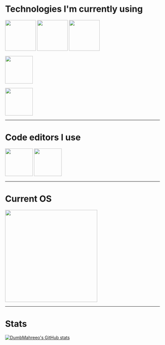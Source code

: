 # Technologies I'm currently using

 [<img src="https://raw.githubusercontent.com/DumbMahreeo/DumbMahreeo/main/logos/rust_logo.svg" width="100px" />][Rust]
 [<img src="https://raw.githubusercontent.com/DumbMahreeo/DumbMahreeo/main/logos/deno_logo.svg" width="100px" />][Deno]
 [<img src="https://raw.githubusercontent.com/DumbMahreeo/DumbMahreeo/main/logos/fresh_logo.svg" width="100px" />][Fresh]
 
 [<img src="https://upload.wikimedia.org/wikipedia/commons/f/fe/Dart_programming_language_logo.svg" height="90px" />][Dart]
 
 [<img src="https://storage.googleapis.com/cms-storage-bucket/847ae81f5430402216fd.svg" height="90px" />][Flutter]

[Rust]: https://rust-lang.org
[Deno]: https://deno.com/
[Fresh]: https://fresh.deno.dev/
[Dart]: https://dart.dev/
[Flutter]: https://flutter.dev/

---

# Code editors I use

 [<img src="https://raw.githubusercontent.com/neovim/neovim.github.io/master/logos/neovim-mark-flat.svg" width="90px" />][Neovim]
 [<img src="https://code.visualstudio.com/assets/images/code-stable.png" width="90px" />][VSCode]
 
[Neovim]: https://neovim.io/
[VSCode]: https://code.visualstudio.com/

---

# Current OS
 
 [<img src="https://vanillaos.org/assets/images/brand/vanillaos-logo-dark.svg" width="300px" />][VanillaOS]

 [VanillaOS]: https://vanillaos.org/

---

# Stats

[![DumbMahreeo's GitHub stats](https://github-readme-stats.vercel.app/api?username=DumbMahreeo&count_private=true&show_icons=true&theme=dracula)](https://github.com/anuraghazra/github-readme-stats)
